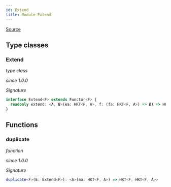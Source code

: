 ```yaml
---
id: Extend
title: Module Extend
---
```


[Source](https://github.com/gcanti/fp-ts/blob/master/src/Extend.ts)

## Type classes

### Extend

_type class_

_since 1.0.0_

_Signature_

```ts
interface Extend<F> extends Functor<F> {
  readonly extend: <A, B>(ea: HKT<F, A>, f: (fa: HKT<F, A>) => B) => HKT<F, B>
}
```

## Functions

### duplicate

_function_

_since 1.0.0_

_Signature_

```ts
duplicate<F>(E: Extend<F>): <A>(ma: HKT<F, A>) => HKT<F, HKT<F, A>>
```
